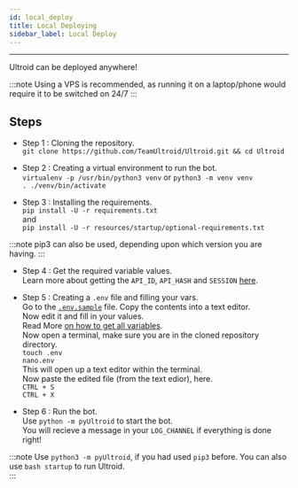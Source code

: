 ```yaml
---
id: local_deploy
title: Local Deploying
sidebar_label: Local Deploy
---
```

---
Ultroid can be deployed anywhere!

:::note
Using a VPS is recommended, as running it on a laptop/phone would require it to be switched on 24/7
:::

## Steps 

* Step 1 : Cloning the repository.   
`git clone https://github.com/TeamUltroid/Ultroid.git && cd Ultroid`   
   
* Step 2 : Creating a virtual environment to run the bot.   
`virtualenv -p /usr/bin/python3 venv` or `python3 -m venv venv`   
`. ./venv/bin/activate`   
   
* Step 3 : Installing the requirements.       
`pip install -U -r requirements.txt`  
and     
`pip install -U -r resources/startup/optional-requirements.txt`   
   
:::note
pip3 can also be used, depending upon which version you are having.
:::

* Step 4 : Get the required variable values.   
Learn more about getting the `API_ID`, `API_HASH` and `SESSION` [here](/docs/variables/env_variables).   
   
* Step 5 : Creating a `.env` file and filling your vars.   
Go to the [`.env.sample`](https://github.com/TeamUltroid/ultroid/blob/main/.env.sample) file. Copy the contents into a text editor.   
Now edit it and fill in your values.   
    Read More [on how to get all variables](/docs/variables/env_variables).    
Now open a terminal, make sure you are in the cloned repository directory.   
`touch .env`   
`nano.env`   
This will open up a text editor within the terminal.   
Now paste the edited file (from the text edior), here.   
`CTRL + S`   
`CTRL + X`   

* Step 6 : Run the bot.   
Use `python -m pyUltroid` to start the bot.   
You will recieve a message in your `LOG_CHANNEL` if everything is done right!   

:::note
Use `python3 -m pyUltroid`, if you had used `pip3` before.
You can also use `bash startup` to run Ultroid.   
:::

